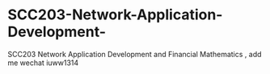 # SCC203-Network-Application-Development-
SCC203 Network Application Development  and Financial Mathematics , add me wechat iuww1314
